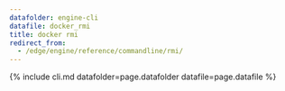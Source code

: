 ```yaml
---
datafolder: engine-cli
datafile: docker_rmi
title: docker rmi
redirect_from:
  - /edge/engine/reference/commandline/rmi/
---
```

<!--
This page is automatically generated from Docker's source code. If you want to
suggest a change to the text that appears here, open a ticket or pull request
in the source repository on GitHub:

https://github.com/docker/cli
-->
{% include cli.md datafolder=page.datafolder datafile=page.datafile %}

